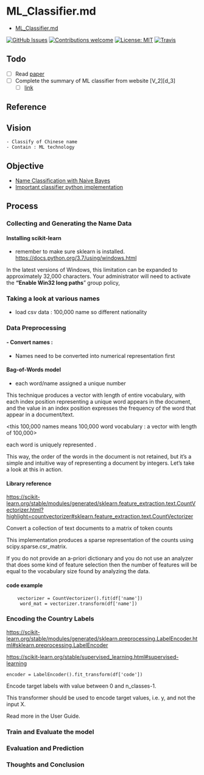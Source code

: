 # ML_Classifier.md

- [ML_Classifier.md](file:///c:/Local/Work/ML_Name/Note/ML_Classifier.md)

[![GitHub Issues](https://img.shields.io/github/issues/zalandoresearch/flair.svg)](https://github.com/zalandoresearch/flair/issues)
[![Contributions welcome](https://img.shields.io/badge/contributions-welcome-brightgreen.svg)](CONTRIBUTING.md)
[![License: MIT](https://img.shields.io/badge/License-MIT-brightgreen.svg)](https://opensource.org/licenses/MIT)
[![Travis](https://img.shields.io/travis/zalandoresearch/flair.svg)](https://travis-ci.org/zalandoresearch/flair)

## Todo

- [ ] Read [paper](#paper-1)
- [ ] Complete the summary of ML classifier from website [V_2][d_3]
  - [ ] [link](#encoding-the-country-labels)

## Reference

## Vision

    - Classify of Chinese name
    - Contain : ML technology

## Objective

- [Name Classification with Naive Bayes](https://towardsdatascience.com/name-classification-with-naive-bayes-7c5e1415788a)
- [Important classifier python implementation](file:///c:/Local/Work/ML_Name/Code/Test/ML_classifer.py)

## Process

### Collecting and Generating the Name Data

#### Installing scikit-learn

- remember to make sure sklearn is installed.
  https://docs.python.org/3.7/using/windows.html

In the latest versions of Windows, this limitation can be expanded to approximately 32,000 characters. Your administrator will need to activate the **“Enable Win32 long paths**” group policy,

### Taking a look at various names

- load csv data : 100,000 name so different nationality

### Data Preprocessing

#### - Convert names :

- Names need to be converted into numerical representation first

#### Bag-of-Words model

- each word/name assigned a unique number

This technique produces a vector with length of entire vocabulary, with each index position representing a unique word appears in the document, and the value in an index position expresses the frequency of the word that appear in a document/text.

<this 100,000 names means 100,000 word vocabulary : a vector with length of 100,000>

<each index location is the frequence of the word >

each word is uniquely represented .

This way, the order of the words in the document is not retained, but it’s a simple and intuitive way of representing a document by integers. Let’s take a look at this in action.

#### Library reference

https://scikit-learn.org/stable/modules/generated/sklearn.feature_extraction.text.CountVectorizer.html?highlight=countvectorizer#sklearn.feature_extraction.text.CountVectorizer

Convert a collection of text documents to a matrix of token counts

This implementation produces a sparse representation of the counts using scipy.sparse.csr_matrix.

If you do not provide an a-priori dictionary and you do not use an analyzer that does some kind of feature selection then the number of features will be equal to the vocabulary size found by analyzing the data.

#### code example

        vectorizer = CountVectorizer().fit(df['name'])
         word_mat = vectorizer.transform(df['name'])

### Encoding the Country Labels

https://scikit-learn.org/stable/modules/generated/sklearn.preprocessing.LabelEncoder.html#sklearn.preprocessing.LabelEncoder

https://scikit-learn.org/stable/supervised_learning.html#supervised-learning

    encoder = LabelEncoder().fit_transform(df['code'])

Encode target labels with value between 0 and n_classes-1.

This transformer should be used to encode target values, i.e. y, and not the input X.

Read more in the User Guide.

### Train and Evaluate the model

### Evaluation and Prediction

### Thoughts and Conclusion

